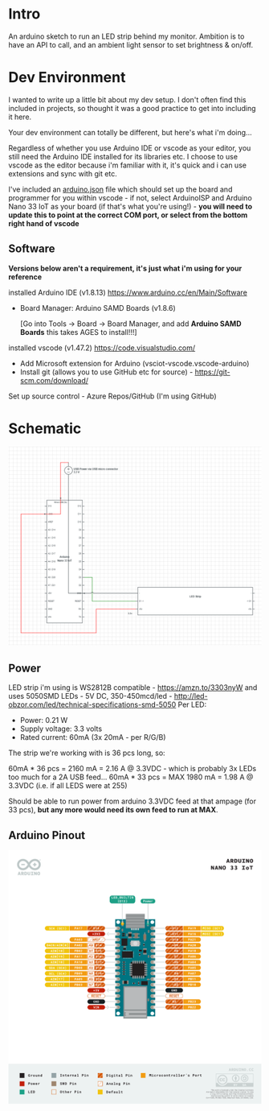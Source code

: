 # Intro

An arduino sketch to run an LED strip behind my monitor. Ambition is to have an API to call, and an ambient light sensor to set brightness & on/off.

# Dev Environment

I wanted to write up a little bit about my dev setup. I don't often find this included in projects, so thought it was a good practice to get into including it here.

Your dev environment can totally be different, but here's what i'm doing...

Regardless of whether you use Arduino IDE or vscode as your editor, you still need the Arduino IDE installed for its libraries etc. I choose to use vscode as the editor because i'm familiar with it, it's quick and i can use extensions and sync with git etc.

I've included an [arduino.json](.vscode/arduino.json) file which should set up the board and programmer for you within vscode - if not, select ArduinoISP and Arduino Nano 33 IoT as your board (if that's what you're using!) - **you will need to update this to point at the correct COM port, or select from the bottom right hand of vscode**

## Software
**Versions below aren't a requirement, it's just what i'm using for your reference**

installed Arduino IDE (v1.8.13) https://www.arduino.cc/en/Main/Software
- Board Manager: Arduino SAMD Boards (v1.8.6)

  [Go into Tools -> Board -> Board Manager, and add **Arduino SAMD Boards** this takes AGES to install!!!]

installed vscode (v1.47.2) https://code.visualstudio.com/

 - Add Microsoft extension for Arduino (vsciot-vscode.vscode-arduino)
 - Install git (allows you to use GitHub etc for source) - https://git-scm.com/download/

 Set up source control - Azure Repos/GitHub (I'm using GitHub)

# Schematic
![Schematic - Arduino connected to LED Strip](schematic.png)

## Power
LED strip i'm using is WS2812B compatible - https://amzn.to/3303nyW
and uses 5050SMD LEDs - 5V DC, 350-450mcd/led - http://led-obzor.com/led/technical-specifications-smd-5050
Per LED:
 - Power: 0.21 W
 - Supply voltage: 3.3 volts
 - Rated current: 60mA (3x 20mA - per R/G/B)

 The strip we're working with is 36 pcs long, so:

 60mA * 36 pcs = 2160 mA = 2.16 A @ 3.3VDC - which is probably 3x LEDs too much for a 2A USB feed...
 60mA * 33 pcs = MAX 1980 mA = 1.98 A @ 3.3VDC (i.e. if all LEDS were at 255)

Should be able to run power from arduino 3.3VDC feed at that ampage (for 33 pcs), **but any more would need its own feed to run at MAX**.

## Arduino Pinout
![Arduino pinout](Pinout-NANO33IoT_latest.png)